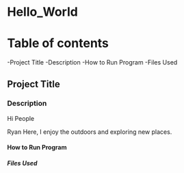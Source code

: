 # Hello_World
# **Table of contents**
-Project Title
-Description
-How to Run Program
-Files Used
## Project Title 
### Description
Hi People

Ryan Here, I enjoy the outdoors and exploring new places. 
#### How to Run Program
##### Files Used
